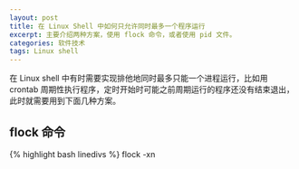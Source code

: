 ```yaml
---
layout: post
title: 在 Linux Shell 中如何只允许同时最多一个程序运行
excerpt: 主要介绍两种方案，使用 flock 命令，或者使用 pid 文件。
categories: 软件技术
tags: Linux shell
---
```


在 Linux shell 中有时需要实现排他地同时最多只能一个进程运行，比如用 crontab 周期性执行程序，定时开始时可能之前周期运行的程序还没有结束退出，此时就需要用到下面几种方案。

## flock 命令

{% highlight bash linedivs %}
flock -xn <lock-file> <script>
{% endhighlight %}

Linux 里的文件锁主要两种，一种是协同锁（advisory lock），一种是强制锁（mandatory lock）,协同锁不是由操作系统或者文件系统设置，它要求参与操作的进程之间协同工作，
文件被协同锁锁定时也一样可以被系统调用去读写甚至删除，强制锁通过命令 `fcntl` 操作，linux 的强制锁使用有一定限制，而且 [kernel 文件](https://www.kernel.org/doc/Documentation/filesystems/mandatory-locking.txt)中是建议尽量不用强制锁。

`flock` 会给文件上协同锁，不同的进程可以通过 `flock` 命令协同工作。`-x` 参数是排他锁，这个是默认配置。如果已有进程给文件上锁，新启动的 `flock` 进程默认会一直等拿到锁再执行命令，
`-n` 是 nonblock，拿不到锁就立刻退出，exit code 默认是 1，可以通过参数 `-E` 指定其他 exit code。
`-w` 可以指定等待几秒后拿不到锁再退出。`-s` 是指定为共享锁，读锁。

下面两个命令可以查看 linux 系统锁。
{% highlight bash linedivs %}
lslocks
# COMMAND   PID  TYPE SIZE MODE  M START END PATH
# flock   19619 FLOCK   4B WRITE 0     0   0 /home/tony/test/balance.dat
cat /proc/locks
# 1: FLOCK  ADVISORY  WRITE 19619 08:10:83966 0 EOF
{% endhighlight %}

## 使用 PID 文件
PID 文件就是普通的文本文件，只保存进程的 PID，这里面没有特别规则，只是一种约定。
使用 PID 文件的想法就是在进程开始前检查是否存在 PID 文件，及存储的 pid 进程是否有效，如果都是 True 则等待，否则开始启动本次 action，
结束后移除 PID 文件，防止程序意外退出加上 `trap` 命令捕捉 EXIT 信号只要退出就移除 PID 文件，但是进程被 `kill -9` 是无法被捕捉到，所以在检查 PID 文件的时候也要检查下该 pid 程序是否还有效。

`trap` 命令允许捕获指定信号并在它们发生时执行代码。信号是发送到脚本的异步通知，[signal(7)](https://man7.org/linux/man-pages/man7/signal.7.html) 页面有关于所有信号的介绍，
这篇 [Termination-Signals](https://www.gnu.org/software/libc/manual/html_node/Termination-Signals.html) 有关于主要几个中断信号的介绍，
`kill` 命令默认发送 SIGTERM 信号，`kill -9` 发送 SIGKILL 信号，CTRL-C 操作发送 SIGINT 信号，SIGTERM 信号可以被阻塞，处理和无视，是一种温和的中止信号，
而在 Linux 系统里进程如果收到 SIGKILL 信号必须马上中止，它不能被捕获和无视，自然也就无法被 `trap` 命令捕获。[Turnoff](https://turnoff.us/) 上有一个有趣的漫画解释 [the real reason to not use sigkill](https://turnoff.us/geek/dont-sigkill/)

`trap` 最常用的是捕捉名为 EXIT 的伪信号，可以在脚本退出时执行指定的命令，通常是一些收尾工作，删除临时文件等。`trap` 只对该命令之后的代码起作用，所以一般把 `trap` 命令放到文件开始处，`trap` 在捕获到相应信号，执行指定的命令后会继续执行中断命令后面的脚本，但是不会重新启动被中断的命令。

下面是使用 PID 文件的一个示例。

{% highlight bash linedivs %}
#!/bin/bash

PIDFILE="/tmp/pidtest.pid"

create_pidfile () {
  echo $$ > "$PIDFILE"
}

remove_pidfile () {
  [ -f "$PIDFILE" ] && rm "$PIDFILE"
}

# 若存在 PID 文件且 pid 有效则 true，否则 false
check_pidfile () {
  # 申明函数局部变量
  local prevpid
  if [ -f "$PIDFILE" ]; then
    prevpid=$(cat "$PIDFILE")
    # 参考 man 2 kill
    # kill -0 不会发送信号，只会检查是否可执行，可以用作检查进程是否还存在
    # 进程存在，且有权限则返回 0，否则返回 1
    # 在 shell 中 1 表示 false，0 是 true
    kill -0 $prevpid 2>/dev/null
  else
    false
  fi
}

do_action () {
  echo "do action..."
  sleep 300
}

trap remove_pidfile EXIT
if ! check_pidfile ;then
  create_pidfile
  do_action
fi
{% endhighlight %}


### 参考
[Ensure Only One Instance of a Bash Script Is Running](https://www.baeldung.com/linux/bash-ensure-instance-running)

[Introduction to File Locking in Linux](https://www.baeldung.com/linux/file-locking)

[What is a .pid File?](https://www.baeldung.com/linux/pid-file#ensuring-a-single-instance-of-an-application)

[flock(1) - Linux man page](https://linux.die.net/man/1/flock)

[The Bash Trap Command](https://www.linuxjournal.com/content/bash-trap-command)
